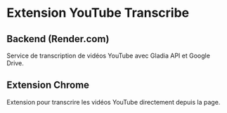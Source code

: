 # Extension YouTube Transcribe

## Backend (Render.com)
Service de transcription de vidéos YouTube avec Gladia API et Google Drive.

## Extension Chrome
Extension pour transcrire les vidéos YouTube directement depuis la page. 